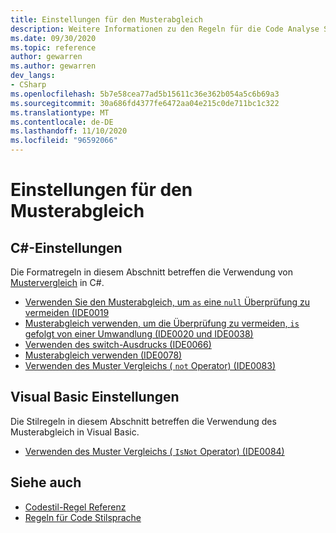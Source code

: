 ```yaml
---
title: Einstellungen für den Musterabgleich
description: Weitere Informationen zu den Regeln für die Code Analyse Sprache für Muster Vergleichs Einstellungen
ms.date: 09/30/2020
ms.topic: reference
author: gewarren
ms.author: gewarren
dev_langs:
- CSharp
ms.openlocfilehash: 5b7e58cea77ad5b15611c36e362b054a5c6b69a3
ms.sourcegitcommit: 30a686fd4377fe6472aa04e215c0de711bc1c322
ms.translationtype: MT
ms.contentlocale: de-DE
ms.lasthandoff: 11/10/2020
ms.locfileid: "96592066"
---
```

# <a name="pattern-matching-preferences"></a>Einstellungen für den Musterabgleich

## <a name="c-preferences"></a>C#-Einstellungen

Die Formatregeln in diesem Abschnitt betreffen die Verwendung von [Mustervergleich](../../../csharp/pattern-matching.md) in C#.

- [Verwenden Sie den Musterabgleich, um `as` eine `null` Überprüfung zu vermeiden (IDE0019](ide0019.md)
- [Musterabgleich verwenden, um die Überprüfung zu vermeiden, `is` gefolgt von einer Umwandlung (IDE0020 und IDE0038)](ide0020-ide0038.md)
- [Verwenden des switch-Ausdrucks (IDE0066)](ide0066.md)
- [Musterabgleich verwenden (IDE0078)](ide0078.md)
- [Verwenden des Muster Vergleichs ( `not` Operator) (IDE0083)](ide0083.md)

## <a name="visual-basic-preferences"></a>Visual Basic Einstellungen

Die Stilregeln in diesem Abschnitt betreffen die Verwendung des Musterabgleich in Visual Basic.

- [Verwenden des Muster Vergleichs ( `IsNot` Operator) (IDE0084)](ide0084.md)

## <a name="see-also"></a>Siehe auch

- [Codestil-Regel Referenz](index.md)
- [Regeln für Code Stilsprache](language-rules.md)
